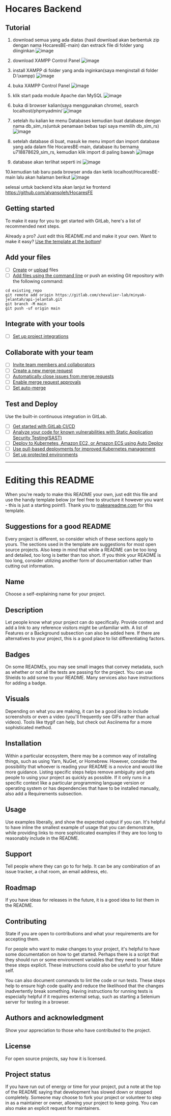 # Hocares Backend


## Tutorial

1. download semua yang ada diatas (hasil download akan berbentuk zip dengan nama HocaresBE-main) dan extrack file di folder yang diinginkan 
![image](https://github.com/alvansoleh/HocaresBE/assets/134778608/9ab65148-215e-410b-9fce-0381a3caa641)

2. download XAMPP Control Panel
![image](https://github.com/alvansoleh/HocaresBE/assets/134778608/e4c8afa9-aa36-49ba-87d6-4edf3500bc1b)

3. install XAMPP di folder yang anda inginkan(saya menginstall di folder D:\xampp)
![image](https://github.com/alvansoleh/HocaresBE/assets/134778608/f89f96b4-afc9-48d9-8108-e46b3b45b204)

4. buka XAMPP Control Panel
![image](https://github.com/alvansoleh/HocaresBE/assets/134778608/a939fcbb-6aed-46bf-9428-7f6820480b6d)

5. klik start pada module Apache dan MySQL
![image](https://github.com/alvansoleh/HocaresBE/assets/134778608/c3684428-b8ca-49a6-a9bc-8c14fbc2c92d)

6. buka di browser kalian(saya menggunakan chrome), search localhost/phpmyadmin/
![image](https://github.com/alvansoleh/HocaresBE/assets/134778608/389e0448-7745-4912-ba66-de4cbdddc9e5)

7. setelah itu kalian ke menu Databases kemudian buat database dengan nama db_sim_rs(untuk penamaan bebas tapi saya memilih db_sim_rs)
![image](https://github.com/alvansoleh/HocaresBE/assets/134778608/3c941f13-7fbb-4013-bfac-d29b8f5ef296)

8. setelah database di buat, masuk ke menu import dan import database yang ada dalam file HocaresBE-main, database itu bernama u718878629_sim_rs, kemudian klik import di paling bawah
![image](https://github.com/alvansoleh/HocaresBE/assets/134778608/c056b70a-024b-4eb1-bac5-351cf1a2e3a2)

9. database akan terlihat seperti ini
![image](https://github.com/alvansoleh/HocaresBE/assets/134778608/d48ac48a-7317-4037-ab57-accb5a123841)

10.kemudian tab baru pada browser anda dan ketik localhost/HocaresBE-main lalu akan halaman berikut
![image](https://github.com/alvansoleh/HocaresBE/assets/134778608/53a8ebec-64fd-47b8-8c91-f9209f07611e)

selesai untuk backend kita akan lanjut ke frontend https://github.com/alvansoleh/HocaresFE
## Getting started

To make it easy for you to get started with GitLab, here's a list of recommended next steps.

Already a pro? Just edit this README.md and make it your own. Want to make it easy? [Use the template at the bottom](#editing-this-readme)!

## Add your files

- [ ] [Create](https://docs.gitlab.com/ee/user/project/repository/web_editor.html#create-a-file) or [upload](https://docs.gitlab.com/ee/user/project/repository/web_editor.html#upload-a-file) files
- [ ] [Add files using the command line](https://docs.gitlab.com/ee/gitlab-basics/add-file.html#add-a-file-using-the-command-line) or push an existing Git repository with the following command:

```
cd existing_repo
git remote add origin https://gitlab.com/chevalier-lab/minyak-jelantah/api-jelantah.git
git branch -M main
git push -uf origin main
```

## Integrate with your tools

- [ ] [Set up project integrations](https://gitlab.com/chevalier-lab/minyak-jelantah/api-jelantah/-/settings/integrations)

## Collaborate with your team

- [ ] [Invite team members and collaborators](https://docs.gitlab.com/ee/user/project/members/)
- [ ] [Create a new merge request](https://docs.gitlab.com/ee/user/project/merge_requests/creating_merge_requests.html)
- [ ] [Automatically close issues from merge requests](https://docs.gitlab.com/ee/user/project/issues/managing_issues.html#closing-issues-automatically)
- [ ] [Enable merge request approvals](https://docs.gitlab.com/ee/user/project/merge_requests/approvals/)
- [ ] [Set auto-merge](https://docs.gitlab.com/ee/user/project/merge_requests/merge_when_pipeline_succeeds.html)

## Test and Deploy

Use the built-in continuous integration in GitLab.

- [ ] [Get started with GitLab CI/CD](https://docs.gitlab.com/ee/ci/quick_start/index.html)
- [ ] [Analyze your code for known vulnerabilities with Static Application Security Testing(SAST)](https://docs.gitlab.com/ee/user/application_security/sast/)
- [ ] [Deploy to Kubernetes, Amazon EC2, or Amazon ECS using Auto Deploy](https://docs.gitlab.com/ee/topics/autodevops/requirements.html)
- [ ] [Use pull-based deployments for improved Kubernetes management](https://docs.gitlab.com/ee/user/clusters/agent/)
- [ ] [Set up protected environments](https://docs.gitlab.com/ee/ci/environments/protected_environments.html)

***

# Editing this README

When you're ready to make this README your own, just edit this file and use the handy template below (or feel free to structure it however you want - this is just a starting point!). Thank you to [makeareadme.com](https://www.makeareadme.com/) for this template.

## Suggestions for a good README
Every project is different, so consider which of these sections apply to yours. The sections used in the template are suggestions for most open source projects. Also keep in mind that while a README can be too long and detailed, too long is better than too short. If you think your README is too long, consider utilizing another form of documentation rather than cutting out information.

## Name
Choose a self-explaining name for your project.

## Description
Let people know what your project can do specifically. Provide context and add a link to any reference visitors might be unfamiliar with. A list of Features or a Background subsection can also be added here. If there are alternatives to your project, this is a good place to list differentiating factors.

## Badges
On some READMEs, you may see small images that convey metadata, such as whether or not all the tests are passing for the project. You can use Shields to add some to your README. Many services also have instructions for adding a badge.

## Visuals
Depending on what you are making, it can be a good idea to include screenshots or even a video (you'll frequently see GIFs rather than actual videos). Tools like ttygif can help, but check out Asciinema for a more sophisticated method.

## Installation
Within a particular ecosystem, there may be a common way of installing things, such as using Yarn, NuGet, or Homebrew. However, consider the possibility that whoever is reading your README is a novice and would like more guidance. Listing specific steps helps remove ambiguity and gets people to using your project as quickly as possible. If it only runs in a specific context like a particular programming language version or operating system or has dependencies that have to be installed manually, also add a Requirements subsection.

## Usage
Use examples liberally, and show the expected output if you can. It's helpful to have inline the smallest example of usage that you can demonstrate, while providing links to more sophisticated examples if they are too long to reasonably include in the README.

## Support
Tell people where they can go to for help. It can be any combination of an issue tracker, a chat room, an email address, etc.

## Roadmap
If you have ideas for releases in the future, it is a good idea to list them in the README.

## Contributing
State if you are open to contributions and what your requirements are for accepting them.

For people who want to make changes to your project, it's helpful to have some documentation on how to get started. Perhaps there is a script that they should run or some environment variables that they need to set. Make these steps explicit. These instructions could also be useful to your future self.

You can also document commands to lint the code or run tests. These steps help to ensure high code quality and reduce the likelihood that the changes inadvertently break something. Having instructions for running tests is especially helpful if it requires external setup, such as starting a Selenium server for testing in a browser.

## Authors and acknowledgment
Show your appreciation to those who have contributed to the project.

## License
For open source projects, say how it is licensed.

## Project status
If you have run out of energy or time for your project, put a note at the top of the README saying that development has slowed down or stopped completely. Someone may choose to fork your project or volunteer to step in as a maintainer or owner, allowing your project to keep going. You can also make an explicit request for maintainers.
